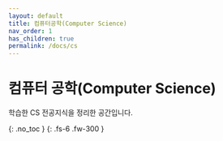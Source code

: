 ```yaml
---
layout: default
title: 컴퓨터공학(Computer Science)
nav_order: 1
has_children: true
permalink: /docs/cs
---
```


# 컴퓨터 공학(Computer Science)

학습한 CS 전공지식을 정리한 공간입니다.

{: .no_toc }
{: .fs-6 .fw-300 }
